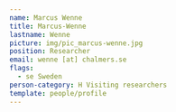 ```yaml
---
name: Marcus Wenne
title: Marcus-Wenne
lastname: Wenne
picture: img/pic_marcus-wenne.jpg
position: Researcher
email: wenne [at] chalmers.se
flags:
  - se Sweden
person-category: H Visiting researchers
template: people/profile
---
```

